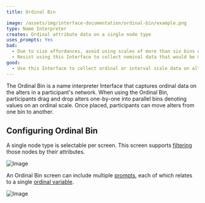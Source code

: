 ```yaml
---
title: Ordinal Bin

image: /assets/img/interface-documentation/ordinal-bin/example.png
type: Name Interpreter
creates: Ordinal attribute data on a single node type
uses_prompts: Yes
bad:
  - Due to size affordances, avoid using scales of more than six bins on this Interface. Larger scales cause bin labels to be difficult to read and the other visual components on the Interface become compromised.
  - Resist using this Interface to collect nominal data that would be more suitable for capture on the [Categorical Bin](/en/desktop/interface-documentation/categorical-bin/).
good:
  - Use this Interface to collect ordinal or interval scale data on alters. Although a Likert Scale can be added as an [input control](/en/desktop/key-concepts/input-controls/) on other interfaces, the drag and drop functionality on the Ordinal Bin provides a tactile method to capturing these data that is engaging for participants.
---
```


The Ordinal Bin is a name interpreter Interface that captures ordinal data on the alters in a participant's network. When using the Ordinal Bin, participants drag and drop alters one-by-one into parallel bins denoting values on an ordinal scale. Once placed, participants can move alters from one bin to another.

## Configuring Ordinal Bin

A single node type is selectable per screen. This screen supports [filtering](/en/desktop/key-concepts/network-filtering) those nodes by their attributes.

![Image](/assets/img/interface-documentation/ordinal-bin/architect_1.png)

An Ordinal Bin screen can include multiple [prompts](/en/desktop/key-concepts/prompts), each of which relates to a single [ordinal variable](/en/desktop/reference/variable-types#ordinal).

![Image](/assets/img/interface-documentation/ordinal-bin/architect_2.png)
